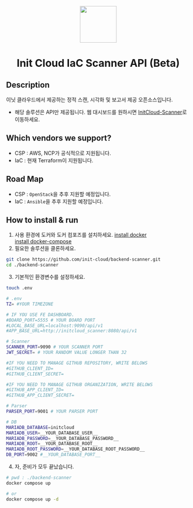 
<div align="center">  
 <img src="https://github.com/init-cloud/backend-scanner/tree/main/docs/logo.png" width="100">

# Init Cloud IaC Scanner API (Beta)
</div>

## Description
이닛 클라우드에서 제공하는 정적 스캔, 시각화 및 보고서 제공 오픈소스입니다.
* 해당 솔루션은 API만 제공됩니다. 웹 대시보드를 원하시면 [InitCloud-Scanner](https://github.com/init-cloud/initcloud-scanner)로 이동하세요.

## Which vendors we support?
* CSP : AWS, NCP가 공식적으로 지원됩니다.
* IaC : 현재 Terraform이 지원됩니다.

## Road Map
* CSP : `OpenStack`을 추후 지원할 예정입니다.
* IaC : `Ansible`을 추후 지원할 예정입니다.

## How to install & run
1. 사용 환경에 도커와 도커 컴포즈를 설치하세요.
   [install docker](https://docs.docker.com/engine/install/ubuntu/)  
   [install docker-compose](https://docs.docker.com/compose/install/linux/)
2. 필요한 솔루션을 클론하세요.
```bash
git clone https://github.com/init-cloud/backend-scanner.git
cd ./backend-scanner
```  
3. 기본적인 환경변수를 설정하세요.
```bash
touch .env
```
```bash
# .env
TZ= #YOUR TIMEZONE

# IF YOU USE FE DASHBOARD.
#BOARD_PORT=5555 # YOUR BOARD PORT
#LOCAL_BASE_URL=localhost:9090/api/v1
#APP_BASE_URL=http://initcloud_scanner:8080/api/v1

# Scanner
SCANNER_PORT=9090 # YOUR SCANNER PORT
JWT_SECRET= # YOUR RANDOM VALUE LONGER THAN 32

#IF YOU NEED TO MANAGE GITHUB REPOSITORY, WRITE BELOWS
#GITHUB_CLIENT_ID=  
#GITHUB_CLIENT_SECRET= 

#IF YOU NEED TO MANAGE GITHUB ORGANIZATION, WRITE BELOWS
#GITHUB_APP_CLIENT_ID=
#GITHUB_APP_CLIENT_SECRET=

# Parser
PARSER_PORT=9001 # YOUR PARSER PORT

# DB
MARIADB_DATABASE=initcloud
MARIADB_USER=__YOUR_DATABASE_USER__
MARIADB_PASSWORD=__YOUR_DATABASE_PASSWORD__
MARIADB_ROOT=__YOUR_DATABASE_ROOT__
MARIADB_ROOT_PASSWORD=__YOUR_DATABASE_ROOT_PASSWORD__
DB_PORT=9002 #__YOUR_DATABASE_PORT__ 

```   
4. 자, 준비가 모두 끝났습니다.
```bash
# pwd : ./backend-scanner
docker compose up

# or
docker compose up -d
```
